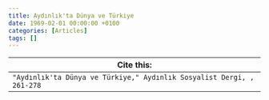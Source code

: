 ```yaml
---
title: Aydınlık'ta Dünya ve Türkiye
date: 1969-02-01 00:00:00 +0100
categories: [Articles]
tags: []
---
```




| Cite this:   |
|--------|
| ```"Aydınlık'ta Dünya ve Türkiye," Aydınlık Sosyalist Dergi, , 261-278```

 